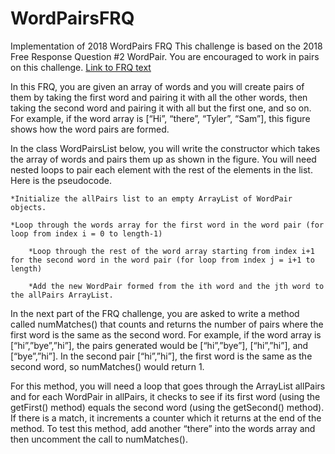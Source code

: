 # WordPairsFRQ
Implementation of 2018 WordPairs FRQ
This challenge is based on the 2018 Free Response Question #2 WordPair. You are encouraged to work in pairs on this challenge.
[Link to FRQ text](https://secure-media.collegeboard.org/ap/pdf/ap18-frq-computer-science-a.pdf#page=7)

In this FRQ, you are given an array of words and you will create pairs of them by taking the first word and pairing it with all the other words, then taking the second word and pairing it with all but the first one, and so on. For example, if the word array is [“Hi”, “there”, “Tyler”, “Sam”], this figure shows how the word pairs are formed.

In the class WordPairsList below, you will write the constructor which takes the array of words and pairs them up as shown in the figure. You will need nested loops to pair each element with the rest of the elements in the list. Here is the pseudocode.
```
*Initialize the allPairs list to an empty ArrayList of WordPair objects.

*Loop through the words array for the first word in the word pair (for loop from index i = 0 to length-1)

    *Loop through the rest of the word array starting from index i+1 for the second word in the word pair (for loop from index j = i+1 to length)

    *Add the new WordPair formed from the ith word and the jth word to the allPairs ArrayList.
```
In the next part of the FRQ challenge, you are asked to write a method called numMatches() that counts and returns the number of pairs where the first word is the same as the second word. For example, if the word array is [“hi”,”bye”,”hi”], the pairs generated would be [“hi”,”bye”], [“hi”,”hi”], and [“bye”,”hi”]. In the second pair [“hi”,”hi”], the first word is the same as the second word, so numMatches() would return 1.

For this method, you will need a loop that goes through the ArrayList allPairs and for each WordPair in allPairs, it checks to see if its first word (using the getFirst() method) equals the second word (using the getSecond() method). If there is a match, it increments a counter which it returns at the end of the method. To test this method, add another “there” into the words array and then uncomment the call to numMatches().

